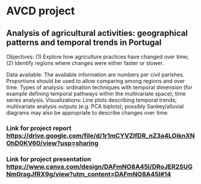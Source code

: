 # AVCD project

## Analysis of agricultural activities: geographical patterns and temporal trends in Portugal
Objectives: 
(1) Explore how agriculture practices have changed over time; 
(2) Identify regions where changes were either faster or slower.

Data available: The available information are numbers per civil parishes. Proportions should be used to allow comparing among regions and over time.
Types of analysis: ordination techniques with temporal dimension (for example defining temporal pathways within the multivariate space); time series analysis.
Visualizations: Line plots describing temporal trends; multivariate analysis outputs (e.g. PCA biplots); possibly Sankey/alluvial diagrams may also be appropriate to describe changes over time.

### Link for project report https://drive.google.com/file/d/1r1mCYVZIfDR_nZ3a4LOiknXNOhD0KV60/view?usp=sharing
### Link for project presentation https://www.canva.com/design/DAFmNO8A45I/DRoJER2SUGNm0ragJfRX9g/view?utm_content=DAFmNO8A45I#14
